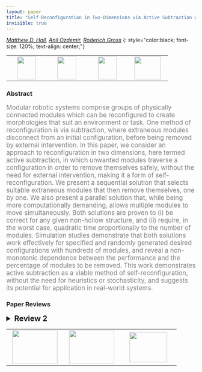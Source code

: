 ```yaml
---
layout: paper
title: "Self-Reconfiguration in Two-Dimensions via Active Subtraction with Modular Robots"
invisible: true
---
```

*[Matthew D. Hall](http://naturalrobotics.group.shef.ac.uk/people-mhall.html), [Anil Ozdemir](http://aozdemir.net/), [Roderich Gross](https://www.sheffield.ac.uk/acse/department/people/academic/roderich-gross)*
{: style="color:black; font-size: 120%; text-align: center;"}

<table width="40%"> <tr>
<td style="width: 20%; text-align: center;"><a href="111"><img src="{{ site.baseurl }}/images/paper_link.png"
width = "50"  height = "60"/> </a> </td>

<td style="width: 20%; text-align: center;"><a href="http://doi.org/10.15131/shef.data.12420326"><img src="{{ site.baseurl }}/images/video_link.png"
width = "50"  height = "60"/> </a> </td>

<td style="width: 20%; text-align: center;"><a href="http://naturalrobotics.group.shef.ac.uk/supp/2020-002/"><img src="{{ site.baseurl }}/images/website_link.png"
width = "50"  height = "60"/> </a> </td>

<td style="width: 20%; text-align: center;"><a href="nan"><img src="{{ site.baseurl }}/images/pheedloop_link.png"
width = "70"  height = "60"/> </a> </td>

</tr></table>

### Abstract
<html><p style="color:gray; font-size: 120%; text-align: justified;">
Modular robotic systems comprise groups of physically connected modules which can be reconfigured to create morphologies that suit an environment or task. One method of reconfiguration is via subtraction, where extraneous modules disconnect from an initial configuration, before being removed by external intervention. In this paper, we consider an approach to reconfiguration in two dimensions, here termed active subtraction, in which unwanted modules traverse a configuration in order to remove themselves safely, without the need for external intervention, making it a form of self-reconfiguration. We present a sequential solution that selects suitable extraneous modules that then remove themselves, one by one. We also present a parallel solution that, while being more computationally demanding, allows multiple modules to move simultaneously. Both solutions are proven to (i) be correct for any given non-hollow structure, and (ii) require, in the worst case, quadratic time proportionally to the number of modules. Simulation studies demonstrate that both solutions work effectively for specified and randomly generated desired configurations with hundreds of modules, and reveal a non-monotonic dependence between the performance and the percentage of modules to be removed. This work demonstrates active subtraction as a viable method of self-reconfiguration, without the need for heuristics or stochasticity, and suggests its potential for application in real-world systems.
</p></html>

### Paper Reviews
<details><summary style="font-size:20px;"><b> Review 2</b></summary>
<p style="color:gray; font-size: 120%; text-align: justified;">
This is a paper describing self-reconfiguration by subtraction for sliding cube module style motion. Overall it is interesting and a good contribution, but the authors need to be more explicit about assumptions made. Stability of structure during reconfiguration? You say there is gravity and a floor, but there is nothing about the stability of the structure during reconfiguration.  -need to add assumption of known coordinates/sensors.  You use a leader to generate a cooridnate system via message passing, but the election of that leader needs to know some position information (it is west most on ground)  How is west sensed?  How is direction (n,s,e,w) known?  Is it able to sense that it is contacting / communicating to the ground?-be clear that you are looking at 2d case.-how is synchronization implicit with the assumptions you made?  Message latency and delay could still cause asynchronization even if all robots have an internal clock. “ We hypothesize that the problem of determining an optimal order is NP hard” is not justified, please remove or justify-how is timing enforced with parallel active subtraction?  This requires all modules to move according the the leaders clock, but they only have a communication channel to the leader with unknown latency, and no synchronization mechanism or assumption has been made. What are your assumptions about initial configuration?  I think you need to assume a fully packed rectangle, otherwise robots not connected to the ground could be disconnected who are not connected to the ground.  For example, in figure 6 left, if we added 2 modules to the top row of the initial configuration on the right side, forming a cantilever.  The leftmost of these 2 modules would move first, disconnecting the second module from the shape and not on the ground.  -- on a second read it looks like you do make the assumption, but it is not clearly stated, you say : “A modular robot of rectangular shape is situated (i.e., standing) on the ground, extending upwards”.. Please reword to be “a group of modules in a filled rectangular shape” - this is a strong assumption, and you need to make it clear.    
</p> </details>

<table width="100%"><tr><td style="width: 30%; text-align: center;"><a href="{{ site.baseurl }}/program/papers/13"> <img src="{{ site.baseurl }}/images/previous_icon.png" width = "120"  height = "90"/> </a> </td>

<td style="width: 30%; text-align: center;"><a href="{{ site.baseurl }}/program/papers"> <img src="{{ site.baseurl }}/images/overview_icon.png" width = "120"  height = "90"/> </a> </td> 

<td style="width: 30%; text-align: center;"><a href="{{ site.baseurl }}/program/papers/15"> <img src="{{ site.baseurl }}/images/next_icon.png" width = "100"  height = "80"/> </a> </td> 

</tr></table>

